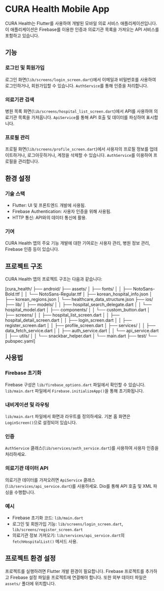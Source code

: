 # CURA Health Mobile App

CURA Health는 Flutter를 사용하여 개발된 모바일 의료 서비스 애플리케이션입니다. 이 애플리케이션은 Firebase를 이용한 인증과 의료기관 목록을 가져오는 API 서비스를 포함하고 있습니다.

## 기능

### 로그인 및 회원가입

로그인 화면(`lib/screens/login_screen.dart`)에서 이메일과 비밀번호를 사용하여 로그인하거나, 회원가입할 수 있습니다. `AuthService`를 통해 인증을 처리합니다.

### 의료기관 검색

병원 목록 화면(`lib/screens/hospital_list_screen.dart`)에서 API를 사용하여 의료기관 목록을 가져옵니다. `ApiService`를 통해 API 호출 및 데이터를 파싱하여 표시합니다.

### 프로필 관리

프로필 화면(`lib/screens/profile_screen.dart`)에서 사용자의 프로필 정보를 업데이트하거나, 로그아웃하거나, 계정을 삭제할 수 있습니다. `AuthService`를 이용하여 프로필을 관리합니다.

## 환경 설정

### 기술 스택

- Flutter: UI 및 프론트엔드 개발에 사용됨.
- Firebase Authentication: 사용자 인증을 위해 사용됨.
- HTTP 통신: API와의 데이터 통신에 활용.

### 기여

CURA Health 앱의 주요 기능 개발에 대한 기여로는 사용자 관리, 병원 정보 관리, Firebase 인증 등이 있습니다.

## 프로젝트 구조

CURA Health 앱의 프로젝트 구조는 다음과 같습니다:

[cura_health/
├── android/
├── assets/
│   ├── fonts/
│   │   ├── NotoSans-Bold.ttf
│   │   └── NotoSans-Regular.ttf
│   ├── korean_hospital_info.json
│   ├── korean_regions.json
│   └── healthcare_data_structure.json
├── ios/
├── lib/
│   ├── models/
│   │   ├── hospital_search_delegate.dart
│   │   └── hospital_model.dart
│   ├── components/
│   │   └── custom_button.dart
│   ├── screens/
│   │   ├── hospital_list_screen.dart
│   │   ├── hospital_detail_screen.dart
│   │   ├── login_screen.dart
│   │   ├── register_screen.dart
│   │   ├── profile_screen.dart
│   ├── services/
│   │   ├── data_fetch_service.dart
│   │   ├── auth_service.dart
│   │   └── api_service.dart
│   ├── utils/ 
│   │   └── snackbar_helper.dart 
│   └── main.dart
├── test/
└── pubspec.yaml]

## 사용법

### Firebase 초기화

Firebase 구성은 `lib/firebase_options.dart` 파일에서 확인할 수 있습니다. `lib/main.dart` 파일에서 `Firebase.initializeApp()`을 통해 초기화됩니다.

### 내비게이션 및 라우팅

`lib/main.dart` 파일에서 화면과 라우트를 정의하세요. 기본 홈 화면은 `LoginScreen()`으로 설정되어 있습니다.

### 인증

`AuthService` 클래스(`lib/services/auth_service.dart`)를 사용하여 사용자 인증을 처리하세요.

### 의료기관 데이터 API

의료기관 데이터를 가져오려면 `ApiService` 클래스(`lib/services/api_service.dart`)를 사용하세요. Dio를 통해 API 호출 및 XML 파싱을 수행합니다.

### 예시

- Firebase 초기화 코드: `lib/main.dart`
- 로그인 및 회원가입 기능: `lib/screens/login_screen.dart`, `lib/screens/register_screen.dart`
- 의료기관 정보 가져오기: `lib/services/api_service.dart`의 `fetchHospitalList()` 메서드 사용.

## 프로젝트 환경 설정

프로젝트를 실행하려면 Flutter 개발 환경이 필요합니다. Firebase 프로젝트를 추가하고 Firebase 설정 파일을 프로젝트에 연결해야 합니다. 또한 외부 데이터 파일은 `assets/` 폴더에 위치합니다.



